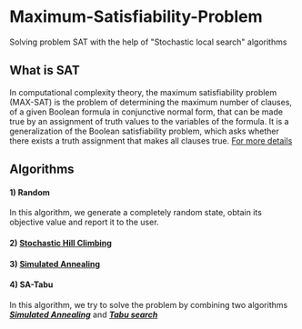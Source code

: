 # Maximum-Satisfiability-Problem
Solving problem SAT with the help of "Stochastic local search" algorithms
## What is SAT
In computational complexity theory, the maximum satisfiability problem (MAX-SAT) is the problem of determining the maximum number of clauses, of a given Boolean formula in conjunctive normal form, that can be made true by an assignment of truth values to the variables of the formula. It is a generalization of the Boolean satisfiability problem, which asks whether there exists a truth assignment that makes all clauses true.
[For more details](https://en.wikipedia.org/wiki/Maximum_satisfiability_problem)

## Algorithms
#### 1) Random
In this algorithm, we generate a completely random state, obtain its objective value and report it to the user.
#### 2) [Stochastic Hill Climbing](https://en.wikipedia.org/wiki/Stochastic_hill_climbing)
#### 3) [Simulated Annealing](https://en.wikipedia.org/wiki/Simulated_annealing)
#### 4) SA-Tabu
In this algorithm, we try to solve the problem by combining two algorithms ***[Simulated Annealing](https://en.wikipedia.org/wiki/Simulated_annealing)*** and ***[Tabu search](https://en.wikipedia.org/wiki/Tabu_search)***
